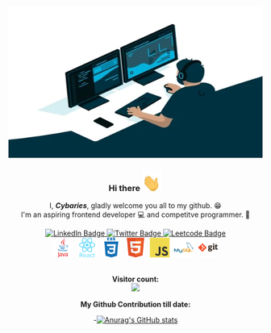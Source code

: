 <div align="center">
  <img src="Resources/giphy.webp" width="600" height="300"/>
  
  ### Hi there <img src="Resources/Wave.gif" alt="My Project GIF" width="40" height="40"> <br>
I, ***Cybaries***, gladly welcome you all to my github. 😁<br>
I'm an aspiring frontend developer 💻 and competitve programmer. 🚩<br>

<!-- <img src="Resources/Image.jpg" width="300" height="300"> -->

<div id="badges">
  <a href="https://www.linkedin.com/in/aman-jha-6064051ab/">
    <img src="https://img.shields.io/badge/LinkedIn-blue?style=for-the-badge&logo=linkedin&logoColor=white" alt="LinkedIn Badge"/>
  </a>
  <a href="https://twitter.com/cyber_wiz_">
    <img src="https://img.shields.io/badge/Twitter-blue?style=for-the-badge&logo=twitter&logoColor=white" alt="Twitter Badge"/>
  </a>
   <a href="https://leetcode.com/LateCall/">
    <img src="https://img.shields.io/badge/Leetcode-1f1f1f?style=for-the-badge&logo=leetcode&logoColor=white" alt="Leetcode Badge"/>
  </a>
</div>
<!-- https://leetcode.com/LateCall/ -->
  <div user-select="none">
  <img src="https://github.com/devicons/devicon/blob/master/icons/java/java-original-wordmark.svg" title="Java" alt="Java" width="40" height="40"/>&nbsp;
  <img src="https://github.com/devicons/devicon/blob/master/icons/react/react-original-wordmark.svg" title="React" alt="React" width="40" height="40"/>&nbsp;       <img src="https://github.com/devicons/devicon/blob/master/icons/css3/css3-plain-wordmark.svg"  title="CSS3" alt="CSS" width="40" height="40"/>&nbsp;
  <img src="https://github.com/devicons/devicon/blob/master/icons/html5/html5-original.svg" title="HTML5" alt="HTML" width="40" height="40"/>&nbsp;
  <img src="https://github.com/devicons/devicon/blob/master/icons/javascript/javascript-original.svg" title="JavaScript" alt="JavaScript" width="40" height="40"/>&nbsp;
  <img src="https://github.com/devicons/devicon/blob/master/icons/mysql/mysql-original-wordmark.svg" title="MySQL"  alt="MySQL" width="40" height="40"/>&nbsp;
  <img src="https://github.com/devicons/devicon/blob/master/icons/git/git-original-wordmark.svg" title="Git" **alt="Git" width="40" height="40"/>
</div><br>
<p align="center"> 
  <strong>Visitor count:</strong><br>
  <img src="https://profile-counter.glitch.me/cybaries/count.svg"/>
</p>

**My Github Contribution till date:**

-[![Anurag's GitHub stats](https://github-readme-stats.vercel.app/api?username=cybaries)](https://github.com/anuraghazra/github-readme-stats)

</div>
